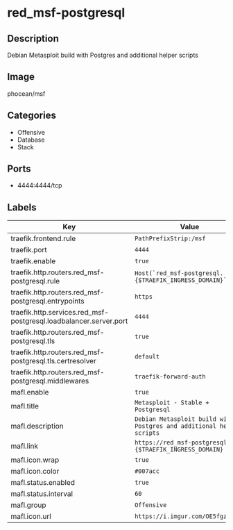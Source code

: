 # red_msf-postgresql

## Description
Debian Metasploit build with Postgres and additional helper scripts

## Image
phocean/msf

## Categories
- Offensive
- Database
- Stack

## Ports
- 4444:4444/tcp

## Labels
| Key | Value |
|-----|-------|
| traefik.frontend.rule | ```PathPrefixStrip:/msf``` |
| traefik.port | ```4444``` |
| traefik.enable | ```true``` |
| traefik.http.routers.red_msf-postgresql.rule | ```Host(`red_msf-postgresql.{$TRAEFIK_INGRESS_DOMAIN}`)``` |
| traefik.http.routers.red_msf-postgresql.entrypoints | ```https``` |
| traefik.http.services.red_msf-postgresql.loadbalancer.server.port | ```4444``` |
| traefik.http.routers.red_msf-postgresql.tls | ```true``` |
| traefik.http.routers.red_msf-postgresql.tls.certresolver | ```default``` |
| traefik.http.routers.red_msf-postgresql.middlewares | ```traefik-forward-auth``` |
| mafl.enable | ```true``` |
| mafl.title | ```Metasploit - Stable + Postgresql``` |
| mafl.description | ```Debian Metasploit build with Postgres and additional helper scripts``` |
| mafl.link | ```https://red_msf-postgresql.{$TRAEFIK_INGRESS_DOMAIN}``` |
| mafl.icon.wrap | ```true``` |
| mafl.icon.color | ```#007acc``` |
| mafl.status.enabled | ```true``` |
| mafl.status.interval | ```60``` |
| mafl.group | ```Offensive``` |
| mafl.icon.url | ```https://i.imgur.com/OE5fgz7.png``` |

